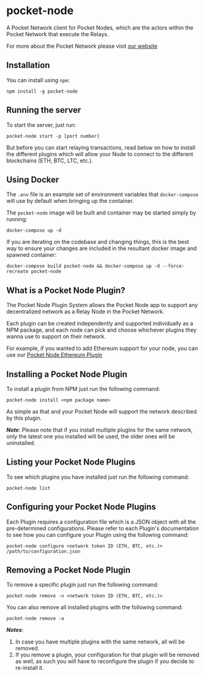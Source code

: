 # pocket-node
A Pocket Network client for Pocket Nodes, which are the actors within the Pocket Network that execute the Relays.

For more about the Pocket Network please visit [our website](https://pokt.network)

## Installation
You can install using `npm`:

`npm install -g pocket-node`

## Running the server
To start the server, just run:

`pocket-node start -p [port number]`

But before you can start relaying transactions, read below on how to install the different plugins which will allow your Node to connect to the different blockchains (ETH, BTC, LTC, etc.).

## Using Docker

The `.env` file is an example set of environment variables that `docker-compose` will use by default when bringing up the container.

The `pocket-node` image will be built and container may be started simply by running:

    docker-compose up -d

If you are iterating on the codebase and changing things, this is the best way to ensure your changes are included in the resultant docker image and spawned container:

    docker-compose build pocket-node && docker-compose up -d --force-recreate pocket-node

## What is a Pocket Node Plugin?
The Pocket Node Plugin System allows the Pocket Node app to support any decentralized network as a Relay Node in the Pocket Network.

Each plugin can be created independently and supported individually as a NPM package, and each node can pick and choose whichever plugins they wanna use to support on their network.

For example, if you wanted to add Ethereum support for your node, you can use our [Pocket Node Ethereum Plugin](https://github.com/pokt-network/pnp-eth)

## Installing a Pocket Node Plugin
To install a plugin from NPM just run the following command:

`pocket-node install <npm package name>`

As simple as that and your Pocket Node will support the network described by this plugin.

***Note***: Please note that if you install multiple plugins for the same network, only the latest one you installed will be used, the older ones will be uninstalled.

## Listing your Pocket Node Plugins
To see which plugins you have installed just run the following command:

`pocket-node list`

## Configuring your Pocket Node Plugins
Each Plugin requires a configuration file which is a JSON object with all the pre-determined configurations. Please refer to each Plugin's documentation to see how you can configure your Plugin using the following command:

`pocket-node configure <network token ID (ETH, BTC, etc.)> /path/to/configuration.json`

## Removing a Pocket Node Plugin
To remove a specific plugin just run the following command:

`pocket-node remove -n <network token ID (ETH, BTC, etc.)>`

You can also remove all installed plugins with the following command:

`pocket-node remove -a`

***Notes***:

1. In case you have multiple plugins with the same network, all will be removed.
2. If you remove a plugin, your configuration for that plugin will be removed as well, as such you will have to reconfigure the plugin if you decide to re-install it.

